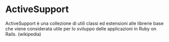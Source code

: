# ActiveSupport

ActiveSupport è una collezione di utili classi ed estensioni alle librerie base che viene considerata utile per lo sviluppo delle applicazioni in Ruby on Rails.
(wikipedia)